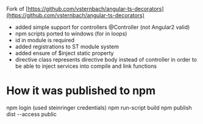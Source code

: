 Fork of [https://github.com/vsternbach/angular-ts-decorators](https://github.com/vsternbach/angular-ts-decorators)

- added simple support for controllers @Controller (not Angular2 valid)
- npm scripts ported to windows (for in loops)
- id in module is required
- added registrations to ST module system
- added ensure of $inject static property
- directive class represents directive body instead of controller in order to be able to inject services into compile and link functions

# How it was published to npm
npm login (used steinringer credentials)
npm run-script build
npm publish dist --access public